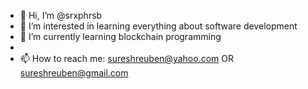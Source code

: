 - 👋 Hi, I’m @srxphrsb
- 👀 I’m interested in learning everything about software development
- 🌱 I’m currently learning blockchain programming
-
- 📫 How to reach me: sureshreuben@yahoo.com OR sureshreuben@gmail.com

<!---
srxphrsb/srxphrsb is a ✨ special ✨ repository because its `README.md` (this file) appears on your GitHub profile.
You can click the Preview link to take a look at your changes.
--->
